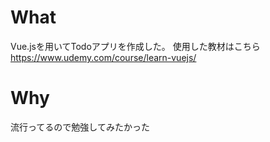 # What
Vue.jsを用いてTodoアプリを作成した。
使用した教材はこちら
https://www.udemy.com/course/learn-vuejs/

# Why
流行ってるので勉強してみたかった

